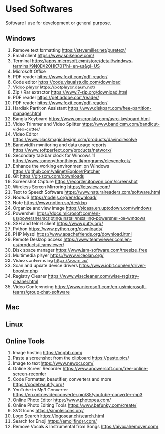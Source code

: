 # Used Softwares

Software I use for development or general purpose. 

## Windows
1. Remove text formatting https://stevemiller.net/puretext/
2. Email client https://www.spikenow.com/
3. Terminal https://apps.microsoft.com/store/detail/windows-terminal/9N0DX20HK701?hl=en-us&gl=US
4. Microsoft Office 
5. PDF reader https://www.foxit.com/pdf-reader/
6. Code editor https://code.visualstudio.com/download
7. Video player https://potplayer.daum.net/
8. Zip / Rar extractor https://www.7-zip.org/download.html
9. PDF reader https://get.adobe.com/reader/
10. PDF reader https://www.foxit.com/pdf-reader/
11. Hardisk Partition Assistant https://www.diskpart.com/free-partition-manager.html
12. Bangla Keyboard https://www.omicronlab.com/avro-keyboard.html
13. Video Trimmer and Video Splitter https://www.bandicam.com/bandicut-video-cutter/
14. Video Editor https://www.blackmagicdesign.com/products/davinciresolve
15. Bandwidth monitoring and data usage reports https://www.softperfect.com/products/networx/
16. Secondary taskbar clock for Windows 11 https://www.somepythonthings.tk/programs/elevenclock/
17. Enhance the working environment on Windows https://github.com/valinet/ExplorerPatcher
18. Git https://git-scm.com/downloads
19. Screenshot Capture https://recorder.itopvpn.com/screenshot
20. Wireless Screen Mirroring https://letsview.com/
21. Text to Speech Software https://www.naturalreaders.com/software.html
22. NodeJS https://nodejs.org/en/download/ 
23. Note https://www.notion.so/desktop
24. Organize and view image https://picasa.en.uptodown.com/windows
25. Powershell https://docs.microsoft.com/en-us/powershell/scripting/install/installing-powershell-on-windows
26. SSH and telnet client https://www.putty.org/
27. Python https://www.python.org/downloads/
28. PHP Mysql https://www.apachefriends.org/download.html
29. Remote Desktop access https://www.teamviewer.com/en-us/products/teamviewer/
30. Disk space manager https://www.jam-software.com/treesize_free
31. Multimedia player https://www.videolan.org/
32. Video conferencing https://zoom.us/
33. Scan and update device drivers https://www.iobit.com/en/driver-booster.php
34. Registry Cleaner https://www.wisecleaner.com/wise-registry-cleaner.html
35. Video Conferencing https://www.microsoft.com/en-us/microsoft-teams/group-chat-software
 

## Mac


## Linux 



## Online Tools
1. Image hosting https://imgbb.com/
2. Paste a screenshot from the clipboard https://paste.pics/
3. Image to text https://www.newocr.com/
4. Online Screen Recorder https://www.apowersoft.com/free-online-screen-recorder
5. Code Formatter, beautifier, converters and more https://codebeautify.org/
6. YouTube to Mp3 Converter https://en.onlinevideoconverter.pro/85/youtube-converter-mp3
7. Online Photo Editor https://www.photopea.com/
8. Online Photo Editing Tools https://www.befunky.com/create/
9. SVG Icons https://simpleicons.org/
10. Logo Search https://logosear.ch/search.html
11. Search for Emoji https://emojifinder.com/
12. Remove Vocals & Instrumental from Songs https://aivocalremover.com/



